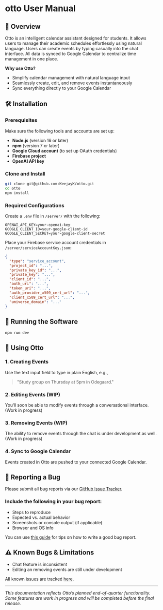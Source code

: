 # otto User Manual

## 📘 Overview
Otto is an intelligent calendar assistant designed for students. It allows users to manage their academic schedules effortlessly using natural language. Users can create events by typing casually into the chat interface. All data is synced to Google Calendar to centralize time management in one place.

**Why use Otto?**
- Simplify calendar management with natural language input
- Seamlessly create, edit, and remove events instantaneously
- Sync everything directly to your Google Calendar

## 🛠️ Installation

### Prerequisites
Make sure the following tools and accounts are set up:
- **Node.js** (version 16 or later)
- **npm** (version 7 or later)
- **Google Cloud account** (to set up OAuth credentials)
- **Firebase project**
- **OpenAI API key**

### Clone and Install
```bash
git clone git@github.com:KeejayK/otto.git
cd otto
npm install
```

### Required Configurations
Create a `.env` file in `/server/` with the following:
```
OPENAI_API_KEY=your-openai-key
GOOGLE_CLIENT_ID=your-google-client-id
GOOGLE_CLIENT_SECRET=your-google-client-secret
```

Place your Firebase service account credentials in `/server/serviceAccountKey.json`:
```json
{
  "type": "service_account",
  "project_id": "...",
  "private_key_id": "...",
  "private_key": "...",
  "client_id": "...",
  "auth_uri": "...",
  "token_uri": "...",
  "auth_provider_x509_cert_url": "...",
  "client_x509_cert_url": "...",
  "universe_domain": "..."
}
```

## 🚀 Running the Software

```bash
npm run dev
```

## 🧭 Using Otto

### 1. Creating Events
Use the text input field to type in plain English, e.g.,
> "Study group on Thursday at 5pm in Odegaard."

### 2. Editing Events (WIP)
You'll soon be able to modify events through a conversational interface. (Work in progress)

### 3. Removing Events (WIP)
The ability to remove events through the chat is under development as well. (Work in progress)

### 4. Sync to Google Calendar
Events created in Otto are pushed to your connected Google Calendar.

## 🐛 Reporting a Bug
Please submit all bug reports via our [GitHub Issue Tracker](https://github.com/KeejayK/otto/issues).

### Include the following in your bug report:
- Steps to reproduce
- Expected vs. actual behavior
- Screenshots or console output (if applicable)
- Browser and OS info

You can use [this guide](https://github.com/OpenSC/OpenSC/wiki/How-to-write-a-good-bug-report) for tips on how to write a good bug report.

## ⚠️ Known Bugs & Limitations
- Chat feature is inconsistent
- Editing an removing events are still under development

All known issues are tracked [here](https://github.com/KeejayK/otto/issues).

---
*This documentation reflects Otto’s planned end-of-quarter functionality. Some features are work in progress and will be completed before the final release.*
